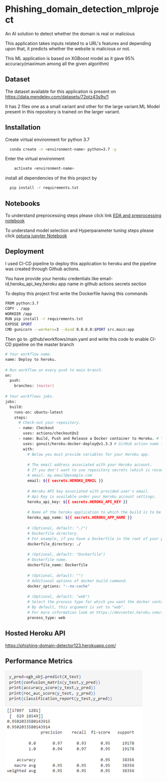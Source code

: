 
# Phishing_domain_detection_mlproject

An AI solution to detect whether the domain is real or malicious

This application takes inputs related to a URL's features and depending upon that, it predicts whether the website is malicious or not.

This ML application is based on XGBoost model as it gave 95% accuracy(maximum among all the given algorithm)

## Dataset

The dataset available for this application is present on https://data.mendeley.com/datasets/72ptz43s9v/1

It has 2 files one as a small variant and other for the large variant.ML Model present in this repository is trained on the larger variant.

## Installation
Create virtual environment for python 3.7

```bash
  conda create -n <environment-name> python=3.7 -y
```
Enter the virtual environment
```bash
    activate <environment-name>
```
install all dependencies of the this project by 
```bash
  pip install -r requirements.txt
```
    
## Notebooks

To understand preprocessing steps please click link [EDA and preprocessing notebook](https://github.com/saurabhznaikz/phishing_domain_detection_mlproject/blob/master/notebooks/EDA%20and%20preprocessing.ipynb)


To understand model selection and Hyperparameter tuning steps please click [optuna jupyter Notebook](https://github.com/saurabhznaikz/phishing_domain_detection_mlproject/blob/master/notebooks/optuna.ipynb)


## Deployment

I used CI-CD pipeline to deploy this application to heroku and the pipeline was created through Github actions.

You have provide your heroku credentials like email-id,heroku_api_key,heroku app name in github actions secrets section

To deploy this project first write the Dockerfile having this commands

```bash
FROM python:3.7
COPY . /app
WORKDIR /app
RUN pip install -r requirements.txt
EXPOSE $PORT
CMD gunicorn --workers=3 --bind 0.0.0.0:$PORT src.main:app
```

Then go to .github/workflows/main.yaml and write this code to enable CI-CD pipeline on the master branch
```bash
# Your workflow name.
name: Deploy to heroku.

# Run workflow on every push to main branch.
on:
  push:
    branches: [master]

# Your workflows jobs.
jobs:
  build:
    runs-on: ubuntu-latest
    steps:
      # Check-out your repository.
      - name: Checkout
        uses: actions/checkout@v2
      - name: Build, Push and Release a Docker container to Heroku. # Your custom step name
        uses: gonuit/heroku-docker-deploy@v1.3.3 # GitHub action name (leave it as it is).
        with:
          # Below you must provide variables for your Heroku app.

          # The email address associated with your Heroku account.
          # If you don't want to use repository secrets (which is recommended) you can do:
          # email: my.email@example.com
          email: ${{ secrets.HEROKU_EMAIL }}

          # Heroku API key associated with provided user's email.
          # Api Key is available under your Heroku account settings.
          heroku_api_key: ${{ secrets.HEROKU_API_KEY }}

          # Name of the heroku application to which the build is to be sent.
          heroku_app_name: ${{ secrets.HEROKU_APP_NAME }}

          # (Optional, default: "./")
          # Dockerfile directory.
          # For example, if you have a Dockerfile in the root of your project, leave it as follows:
          dockerfile_directory: ./

          # (Optional, default: "Dockerfile")
          # Dockerfile name.
          dockerfile_name: Dockerfile

          # (Optional, default: "")
          # Additional options of docker build command.
          docker_options: "--no-cache"

          # (Optional, default: "web")
          # Select the process type for which you want the docker container to be uploaded.
          # By default, this argument is set to "web".
          # For more information look at https://devcenter.heroku.com/articles/process-model
          process_type: web
```



## Hosted Heroku API
https://phishing-domain-detector123.herokuapp.com/


## Performance Metrics
![Alt text](https://github.com/saurabhznaikz/phishing_domain_detection_mlproject/blob/master/docs/performance_matrix.png?raw=true "Optional Title")